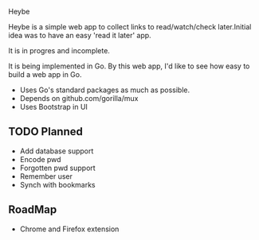Heybe

Heybe is a simple web app to collect links to read/watch/check later.Initial idea was to have an easy 'read it later' app.


It is in progres and incomplete.

It is being implemented in Go.  By this web app, I'd like to see how easy to build a web app in Go.
 - Uses Go's standard packages as much as possible.
 - Depends on github.com/gorilla/mux
 - Uses Bootstrap in UI


TODO Planned
-------------
- Add database support
- Encode pwd
- Forgotten pwd support
- Remember user
- Synch with bookmarks


RoadMap
--------
- Chrome and Firefox extension

